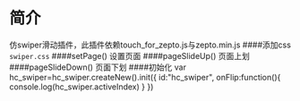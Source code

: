 # 简介
仿swiper滑动插件，此插件依赖touch_for_zepto.js与zepto.min.js
####添加css
`swiper.css`
####setPage()
设置页面
####pageSlideUp()
页面上划
####pageSlideDown()
页面下划
####初始化
     var hc_swiper=hc_swiper.createNew().init({
    id:"hc_swiper",
    onFlip:function(){
        console.log(hc_swiper.activeIndex)
    }
  })
